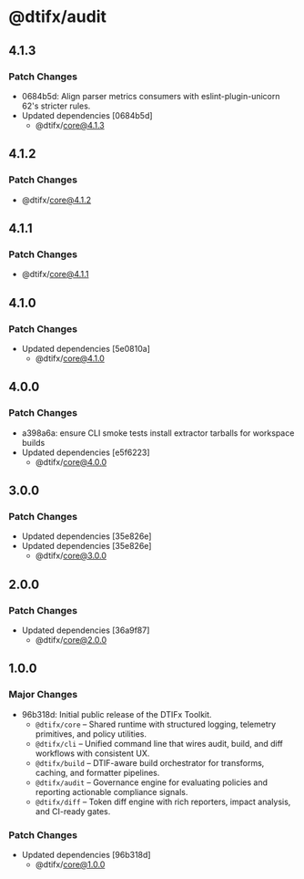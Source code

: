 # @dtifx/audit

## 4.1.3

### Patch Changes

- 0684b5d: Align parser metrics consumers with eslint-plugin-unicorn 62's stricter rules.
- Updated dependencies [0684b5d]
  - @dtifx/core@4.1.3

## 4.1.2

### Patch Changes

- @dtifx/core@4.1.2

## 4.1.1

### Patch Changes

- @dtifx/core@4.1.1

## 4.1.0

### Patch Changes

- Updated dependencies [5e0810a]
  - @dtifx/core@4.1.0

## 4.0.0

### Patch Changes

- a398a6a: ensure CLI smoke tests install extractor tarballs for workspace builds
- Updated dependencies [e5f6223]
  - @dtifx/core@4.0.0

## 3.0.0

### Patch Changes

- Updated dependencies [35e826e]
- Updated dependencies [35e826e]
  - @dtifx/core@3.0.0

## 2.0.0

### Patch Changes

- Updated dependencies [36a9f87]
  - @dtifx/core@2.0.0

<!-- markdownlint-disable MD024 -->

## 1.0.0

### Major Changes

- 96b318d: Initial public release of the DTIFx Toolkit.
  - `@dtifx/core` – Shared runtime with structured logging, telemetry primitives, and policy
    utilities.
  - `@dtifx/cli` – Unified command line that wires audit, build, and diff workflows with consistent
    UX.
  - `@dtifx/build` – DTIF-aware build orchestrator for transforms, caching, and formatter pipelines.
  - `@dtifx/audit` – Governance engine for evaluating policies and reporting actionable compliance
    signals.
  - `@dtifx/diff` – Token diff engine with rich reporters, impact analysis, and CI-ready gates.

### Patch Changes

- Updated dependencies [96b318d]
  - @dtifx/core@1.0.0
